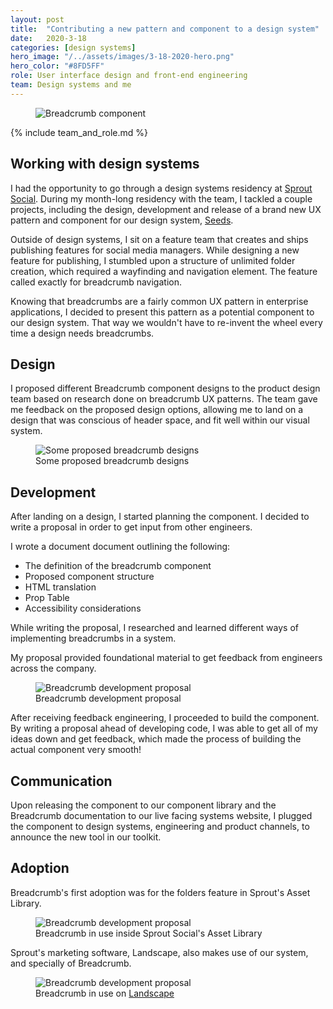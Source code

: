 ```yaml
---
layout: post
title:  "Contributing a new pattern and component to a design system"
date:   2020-3-18
categories: [design systems]
hero_image: "/../assets/images/3-18-2020-hero.png"
hero_color: "#8FD5FF"
role: User interface design and front-end engineering
team: Design systems and me
---
```


<figure>
	<img src="{{ site.baseurl }}/assets/images/mar182020hero.png" title="Breadcrumb component" />
</figure>

{% include team_and_role.md %}

## Working with design systems
I had the opportunity to go through a design systems residency at <a target="_blank" title="Sprout Social" href="https://sproutsocial.com">Sprout Social</a>. During my month-long residency with the team, I tackled a couple projects, including the design, development and release of a brand new UX pattern and component for our design system, <a target="_blank" title="Sprout Social's Design System, Seeds" href="https://seeds.sproutsocial.com">Seeds</a>.

Outside of design systems, I sit on a feature team that creates and ships publishing features for social media managers. While designing a new feature for publishing, I stumbled upon a structure of unlimited folder creation, which required a wayfinding and navigation element. The feature called exactly for breadcrumb navigation.

Knowing that breadcrumbs are a fairly common UX pattern in enterprise applications, I decided to present this pattern as a potential component to our design system. That way we wouldn't have to re-invent the wheel every time a design needs breadcrumbs.

## Design
I proposed different Breadcrumb component designs to the product design team based on research done on breadcrumb UX patterns. The team gave me feedback on the proposed design options, allowing me to land on a design that was conscious of header space, and fit well within our visual system.

<figure>
	<img src="{{ site.baseurl }}/assets/images/breadcrumb-1.png" title="Some proposed breadcrumb designs" />
	<figcaption class="media-caption center">Some proposed breadcrumb designs</figcaption>
</figure>

## Development

After landing on a design, I started planning the component. I decided to write a proposal in order to get input from other engineers.

I wrote a document document outlining the following:
* The definition of the breadcrumb component
* Proposed component structure
* HTML translation
* Prop Table
* Accessibility considerations

While writing the proposal, I researched and learned different ways of implementing breadcrumbs in a system.

My proposal provided foundational material to get feedback from engineers across the company.

<figure>
	<img src="{{ site.baseurl }}/assets/images/breadcrumb-2.png" title="Breadcrumb development proposal" />
	<figcaption class="media-caption center">Breadcrumb development proposal</figcaption>
</figure>

After receiving feedback engineering, I proceeded to build the component. By writing a proposal ahead of developing code, I was able to get all of my ideas down and get feedback, which made the process of building the actual component very smooth!

## Communication
Upon releasing the component to our component library and the Breadcrumb documentation to our live facing systems website, I plugged the component to design systems, engineering and product channels, to announce the new tool in our toolkit.

## Adoption
Breadcrumb's first adoption was for the folders feature in Sprout's Asset Library. 

<figure>
	<img src="{{ site.baseurl }}/assets/images/breadcrumb-3.png" title="Breadcrumb development proposal" />
	<figcaption class="media-caption center">Breadcrumb in use inside Sprout Social's Asset Library</figcaption>
</figure>

Sprout's marketing software, Landscape, also makes use of our system, and specially of Breadcrumb.

<figure>
	<img src="{{ site.baseurl }}/assets/images/breadcrumb-4.png" title="Breadcrumb development proposal" />
	<figcaption class="media-caption center">Breadcrumb in use on <a target="_blank" title="Landscape" href="https://sproutsocial.com/landscape/">Landscape</a></figcaption>
</figure>